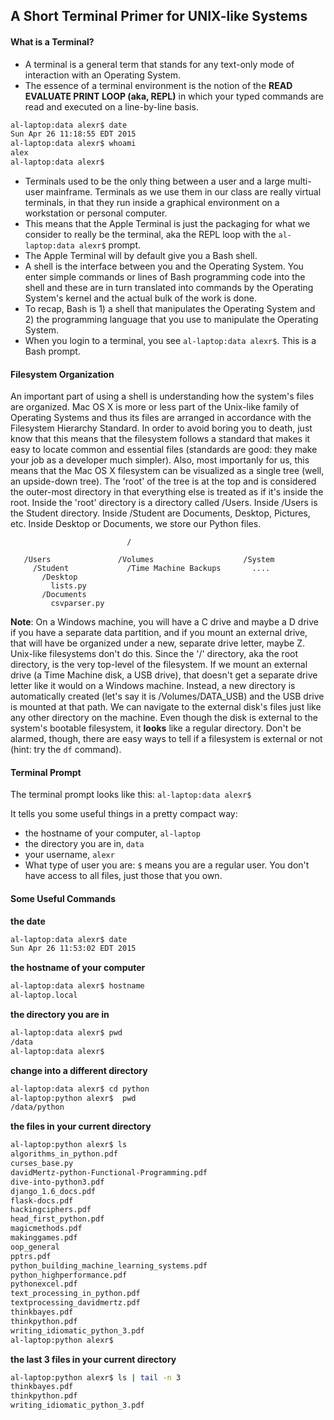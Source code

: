 ## A Short Terminal Primer for UNIX-like Systems

#### What is a Terminal?

+ A terminal is a general term that stands for any text-only mode of interaction with an Operating System.
+ The essence of a terminal environment is the notion of the **READ EVALUATE PRINT LOOP (aka, REPL)** in which your typed commands are read and executed on a line-by-line basis.

````bash
al-laptop:data alexr$ date
Sun Apr 26 11:18:55 EDT 2015
al-laptop:data alexr$ whoami
alex
al-laptop:data alexr$

````

+ Terminals used to be the only thing between a user and a large multi-user mainframe.  Terminals as we use them in our class are really virtual terminals, in that they run inside a graphical environment on a workstation or personal computer.  
+ This means that the Apple Terminal is just the packaging for what we consider to really be the terminal, aka the REPL loop with the  `al-laptop:data alexr$` prompt.  
+ The Apple Terminal will by default give you a Bash shell. 
+ A shell is the interface between you and the Operating System.  You enter simple commands or lines of Bash programming code into the shell and these are in turn translated into commands by the Operating System's kernel and the actual bulk of the work is done.
+ To recap, Bash is 1) a shell that manipulates the Operating System and 2) the programming language that you use to manipulate the Operating System.   
+ When you login to a terminal, you see `al-laptop:data alexr$`.  This is a Bash prompt.

#### Filesystem Organization

An important part of using a shell is understanding how the system's files are organized. Mac OS X is more or less part of the Unix-like family of Operating Systems and thus its files are arranged in accordance with the Filesystem Hierarchy Standard.  In order to avoid boring you to death, just know that this means that the filesystem follows a standard that makes it easy to locate common and essential files (standards are good: they make your job as a developer much simpler).  Also, most importanly for us, this means that the Mac OS X filesystem can be visualized as a single tree (well, an upside-down tree).  The 'root' of the tree is at the top and is considered the outer-most directory in that everything else is treated as if it's inside the root.  Inside the 'root' directory is a directory called /Users.  Inside /Users is the Student directory.  Inside /Student are Documents, Desktop, Pictures, etc.  Inside Desktop or Documents, we store our Python files. 

````
                          /
                 
   /Users               /Volumes                    /System   
     /Student             /Time Machine Backups       ....
       /Desktop
         lists.py
       /Documents
         csvparser.py
````

**Note**: On a Windows machine, you will have a C drive and maybe a D drive if you have a separate data partition, and if you mount an external drive, that will have be organized under a new, separate drive letter, maybe Z.  Unix-like filesystems don't do this.  Since the '/' directory, aka the root directory, is the very top-level of the filesystem.  If we mount an external drive (a Time Machine disk, a USB drive), that doesn't get a separate drive letter like it would on a Windows machine.  Instead, a new directory is automatically created (let's say it is /Volumes/DATA_USB) and the USB drive is mounted at that path.  We can navigate to the external disk's files just like any other directory on the machine. Even though the disk is external to the system's bootable filesystem, it **looks** like a regular directory.  Don't be alarmed, though, there are easy ways to tell if a filesystem is external or not (hint: try the `df` command).  

#### Terminal Prompt

The terminal prompt looks like this: `al-laptop:data alexr$`

It tells you some useful things in a pretty compact way:

+ the hostname of your computer, `al-laptop`
+ the directory you are in, `data`
+ your username, `alexr`
+ What type of user you are: `$` means you are a regular user.  You don't have access to all files, just those that you own.

#### Some Useful Commands

**the date**

````bash
al-laptop:data alexr$ date
Sun Apr 26 11:53:02 EDT 2015
````

**the hostname of your computer**

````bash
al-laptop:data alexr$ hostname
al-laptop.local
````

**the directory you are in**

````bash
al-laptop:data alexr$ pwd
/data
al-laptop:data alexr$ 
````

**change into a different directory**

````bash
al-laptop:data alexr$ cd python
al-laptop:python alexr$  pwd
/data/python
````

**the files in your current directory**

````bash
al-laptop:python alexr$ ls
algorithms_in_python.pdf
curses_base.py
davidMertz-python-Functional-Programming.pdf
dive-into-python3.pdf
django_1.6_docs.pdf
flask-docs.pdf
hackingciphers.pdf
head_first_python.pdf
magicmethods.pdf
makinggames.pdf
oop_general
pptrs.pdf
python_building_machine_learning_systems.pdf
python_highperformance.pdf
pythonexcel.pdf
text_processing_in_python.pdf
textprocessing_davidmertz.pdf
thinkbayes.pdf
thinkpython.pdf
writing_idiomatic_python_3.pdf
al-laptop:python alexr$ 
````

**the last 3 files in your current directory**
````bash
al-laptop:python alexr$ ls | tail -n 3
thinkbayes.pdf
thinkpython.pdf
writing_idiomatic_python_3.pdf
````
